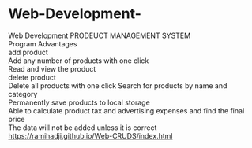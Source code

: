 # Web-Development-
 Web Development PRODEUCT MANAGEMENT SYSTEM  
 Program Advantages  
 add product  
 Add any number of products with one click  
 Read and view the product  
 delete product  
 Delete all products with one click 
 Search for products by name and category  
 Permanently save products to local storage  
 Able to calculate product tax and advertising expenses and find the final price  
 The data will not be added unless it is correct 
https://ramihadji.github.io/Web-CRUDS/index.html
